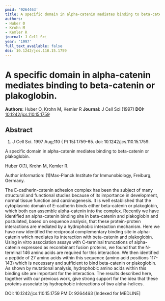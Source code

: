 ```yaml
---
pmid: '9264463'
title: A specific domain in alpha-catenin mediates binding to beta-catenin or plakoglobin.
authors:
- Huber O
- Krohn M
- Kemler R
journal: J Cell Sci
year: '1997'
full_text_available: false
doi: 10.1242/jcs.110.15.1759
---
```


# A specific domain in alpha-catenin mediates binding to beta-catenin or plakoglobin.
**Authors:** Huber O, Krohn M, Kemler R
**Journal:** J Cell Sci (1997)
**DOI:** [10.1242/jcs.110.15.1759](https://doi.org/10.1242/jcs.110.15.1759)

## Abstract

1. J Cell Sci. 1997 Aug;110 ( Pt 15):1759-65. doi: 10.1242/jcs.110.15.1759.

A specific domain in alpha-catenin mediates binding to beta-catenin or 
plakoglobin.

Huber O(1), Krohn M, Kemler R.

Author information:
(1)Max-Planck Institute for Immunobiology, Freiburg, Germany.

The E-cadherin-catenin adhesion complex has been the subject of many structural 
and functional studies because of its importance in development, normal tissue 
function and carcinogenesis. It is well established that the cytoplasmic domain 
of E-cadherin binds either beta-catenin or plakoglobin, which both can assemble 
alpha-catenin into the complex. Recently we have identified an alpha-catenin 
binding site in beta-catenin and plakoglobin and postulated, based on sequence 
analysis, that these protein-protein interactions are mediated by a hydrophobic 
interaction mechanism. Here we have now identified the reciprocal complementary 
binding site in alpha-catenin which mediates its interaction with beta-catenin 
and plakoglobin. Using in vitro association assays with C-terminal truncations 
of alpha-catenin expressed as recombinant fusion proteins, we found that the 
N-terminal 146 amino acids are required for this interaction. We then identified 
a peptide of 27 amino acids within this sequence (amino acid positions 117-143) 
which is necessary and sufficient to bind beta-catenin or plakoglobin. As shown 
by mutational analysis, hydrophobic amino acids within this binding site are 
important for the interaction. The results described here, together with our 
previous work, give strong support for the idea that these proteins associate by 
hydrophobic interactions of two alpha-helices.

DOI: 10.1242/jcs.110.15.1759
PMID: 9264463 [Indexed for MEDLINE]
